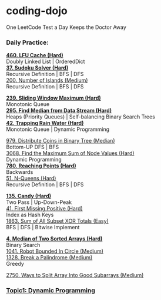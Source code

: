 # coding-dojo
One LeetCode Test a Day Keeps the Doctor Away




### Daily Practice:
**[460. LFU Cache (Hard)](Day1.md)** \
Doubly Linked List | OrderedDict\
**[37. Sudoku Solver (Hard)](Day1.md)** \
Recursive Definition | BFS | DFS\
[200. Number of Islands (Medium)](Day1.md)\
Recursive Definition | BFS | DFS

**[239. Sliding Window Maximum (Hard)](Day2.md)** \
Monotonic Queue\
**[295. Find Median from Data Stream (Hard)](Day2.md)** \
Heaps (Priority Queues) | Self-balancing Binary Search Trees\
**[42. Trapping Rain Water (Hard)](Day2.md)**\
Monotonic Queue | Dynamic Programming

[979. Distribute Coins in Binary Tree (Median)](Day3.md)\
Bottom-UP DFS | BFS\
[3068. Find the Maximum Sum of Node Values (Hard)](Day3.md)\
Dynamic Programming\
**[780. Reaching Points (Hard)](Day3.md)**\
Backwards\
[51. N-Queens (Hard)](Day3.md)\
Recursive Definition | BFS | DFS

**[135. Candy (Hard)](Day4.md)**\
Two Pass | Up-Down-Peak\
[41. First Missing Positive (Hard)](Day4.md)\
Index as Hash Keys\
[1863. Sum of All Subset XOR Totals (Easy)](Day4.md)\
BFS | DFS | Bitwise Implement

**[4. Median of Two Sorted Arrays (Hard)](Day5.md)**\
Binary Search\
[1041. Robot Bounded In Circle (Medium)](Day5.md)\
[1328. Break a Palindrome (Medium)](Day5.md)\
Greedy 

[2750. Ways to Split Array Into Good Subarrays (Medium)](Day6.md)

### [Topic1: Dynamic Programming](Topic1.md)
